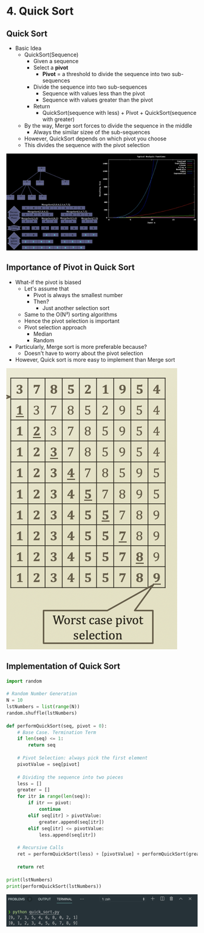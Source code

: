 # 4. Quick Sort

## Quick Sort

* Basic Idea
  * QuickSort\(Sequence\)
    * Given a sequence
    * Select a **pivot**
      * **Pivot** = a threshold to divide the sequence into two sub-sequences
    * Divide the sequence into two sub-sequences
      * Sequence with values less than the pivot
      * Sequence with values greater than the pivot
    * Return
      * QuickSort\(sequence with less\) + Pivot + QuickSort\(sequence with greater\)
  * By the way, Merge sort forces to divide the sequence in the middle
    * Always the similar sizee of the sub-sequences
  * However, QuickSort depends on which pivot you choose
  * This divides the sequence with the pivot selection

![](.gitbook/assets/image%20%285%29.png)

## Importance of Pivot in Quick Sort

* What-if the pivot is biased
  * Let's assume that
    * Pivot is always the smallest number
    * Then?
      * Just another selection sort
  * Same to the O\(N²\) sorting algorithms
  * Hence the pivot selection is important
  * Pivot selection approach
    * Median
    * Random
* Particularly, Merge sort is more preferable because?
  * Doesn't have to worry about the pivot selection
* However, Quick sort is more easy to implement than Merge sort

![8 comparisons](.gitbook/assets/2019-12-26-5.59.48.png)

## Implementation of Quick Sort

```python
import random

# Random Number Generation
N = 10
lstNumbers = list(range(N))
random.shuffle(lstNumbers)

def performQuickSort(seq, pivot = 0):
    # Base Case. Termination Term
    if len(seq) <= 1:
        return seq

    # Pivot Selection: always pick the first element
    pivotValue = seq[pivot]

    # Dividing the sequence into two pieces
    less = []
    greater = []
    for itr in range(len(seq)):
        if itr == pivot:
            continue
        elif seq[itr] > pivotValue:
            greater.append(seq[itr])
        elif seq[itr] <= pivotValue:
            less.append(seq[itr])
    
    # Recursive Calls
    ret = performQuickSort(less) + [pivotValue] + performQuickSort(greater)
    
    return ret

print(lstNumbers)
print(performQuickSort(lstNumbers))
```

![](.gitbook/assets/2019-12-26-6.09.55.png)

